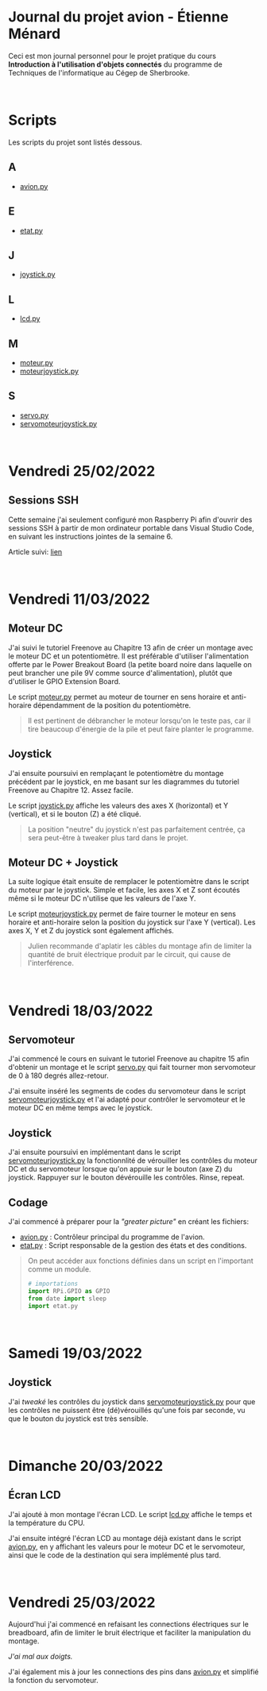 # Journal du projet avion - Étienne Ménard

Ceci est mon journal personnel pour le projet pratique du cours **Introduction à l'utilisation d'objets connectés** du programme de Techniques de l'informatique au Cégep de Sherbrooke.

&nbsp;

# Scripts

Les scripts du projet sont listés dessous.

## A
- [avion.py](./scripts/avion.py)

## E
- [etat.py](./scripts/etat.py)

## J
- [joystick.py](./scripts/joystick.py)

## L
- [lcd.py](./scripts/lcd.py)

## M
- [moteur.py](./scripts/moteur.py)
- [moteurjoystick.py](./scripts/moteurjoystick.py)

## S
- [servo.py](./scripts/servo.py)
- [servomoteurjoystick.py](./scripts/servomoteurjoystick.py)

&nbsp;

# Vendredi 25/02/2022

## Sessions SSH

Cette semaine j'ai seulement configuré mon Raspberry Pi afin d'ouvrir des sessions SSH à partir de mon ordinateur portable dans Visual Studio Code, en suivant les instructions jointes de la semaine 6.

Article suivi: [lien](https://anthonyfourie.com/2021/08/16/vs-code-setting-remote-development-on-raspberry-pi/)

&nbsp;

# Vendredi 11/03/2022

## Moteur DC

J'ai suivi le tutoriel Freenove au Chapitre 13 afin de créer un montage avec le moteur DC et un potentiomètre. Il est préférable d'utiliser l'alimentation offerte par le Power Breakout Board (la petite board noire dans laquelle on peut brancher une pile 9V comme source d'alimentation), plutôt que d'utiliser le GPIO Extension Board.

Le script [moteur.py](./scripts/moteur.py) permet au moteur de tourner en sens horaire et anti-horaire dépendamment de la position du potentiomètre.

> Il est pertinent de débrancher le moteur lorsqu'on le teste pas, car il tire beaucoup d'énergie de la pile et peut faire planter le programme.

## Joystick

 J'ai ensuite poursuivi en remplaçant le potentiomètre du montage précédent par le joystick, en me basant sur les diagrammes du tutoriel Freenove au Chapitre 12. Assez facile.

Le script [joystick.py](./scripts/joystick.py) affiche les valeurs des axes X (horizontal) et Y (vertical), et si le bouton (Z) a été cliqué.

> La position "neutre" du joystick n'est pas parfaitement centrée, ça sera peut-être à tweaker plus tard dans le projet.

## Moteur DC + Joystick

La suite logique était ensuite de remplacer le potentiomètre dans le script du moteur par le joystick. Simple et facile, les axes X et Z sont écoutés même si le moteur DC n'utilise que les valeurs de l'axe Y.

Le script [moteurjoystick.py](./scripts/moteurjoystick.py) permet de faire tourner le moteur en sens horaire et anti-horaire selon la position du joystick sur l'axe Y (vertical). Les axes X, Y et Z du joystick sont également affichés.

> Julien recommande d'aplatir les câbles du montage afin de limiter la quantité de bruit électrique produit par le circuit, qui cause de l'interférence.

&nbsp;

# Vendredi 18/03/2022

## Servomoteur

J'ai commencé le cours en suivant le tutoriel Freenove au chapitre 15 afin d'obtenir un montage et le script [servo.py](./scripts/servo.py) qui fait tourner mon servomoteur de 0 à 180 degrés allez-retour.

J'ai ensuite inséré les segments de codes du servomoteur dans le script [servomoteurjoystick.py](./scripts/servomoteurjoystick.py) et l'ai adapté pour contrôler le servomoteur et le moteur DC en même temps avec le joystick.

## Joystick

J'ai ensuite poursuivi en implémentant dans le script [servomoteurjoystick.py](./scripts/servomoteurjoystick.py) la fonctionnlité de vérouiller les contrôles du moteur DC et du servomoteur lorsque qu'on appuie sur le bouton (axe Z) du joystick. Rappuyer sur le bouton dévérouille les contrôles. Rinse, repeat.

## Codage

J'ai commencé à préparer pour la *"greater picture"* en créant les fichiers:
- [avion.py](./scripts/avion.py) : Contrôleur principal du programme de l'avion.
- [etat.py](./scripts/etat.py) : Script responsable de la gestion des états et des conditions.


> On peut accéder aux fonctions définies dans un script en l'important comme un module.
> ```python
> # importations
> import RPi.GPIO as GPIO
> from date import sleep
> import etat.py
> ```

&nbsp;

# Samedi 19/03/2022

## Joystick

J'ai *tweaké* les contrôles du joystick dans [servomoteurjoystick.py](./scripts/servomoteurjoystick.py) pour que les contrôles ne puissent être (dé)vérouillés qu'une fois par seconde, vu que le bouton du joystick est très sensible.

&nbsp;

# Dimanche 20/03/2022

## Écran LCD

J'ai ajouté à mon montage l'écran LCD. Le script [lcd.py](./scripts/lcd.py) affiche le temps et la température du CPU.

J'ai ensuite intégré l'écran LCD au montage déjà existant dans le script [avion.py](./scripts/avion.py), en y affichant les valeurs pour le moteur DC et le servomoteur, ainsi que le code de la destination qui sera implémenté plus tard.

&nbsp;

# Vendredi 25/03/2022

Aujourd'hui j'ai commencé en refaisant les connections électriques sur le breadboard, afin de limiter le bruit électrique et faciliter la manipulation du montage.

*J'ai mal aux doigts.*

J'ai également mis à jour les connections des pins dans [avion.py](./scripts/avion.py) et simplifié la fonction du servomoteur.

&nbsp;
